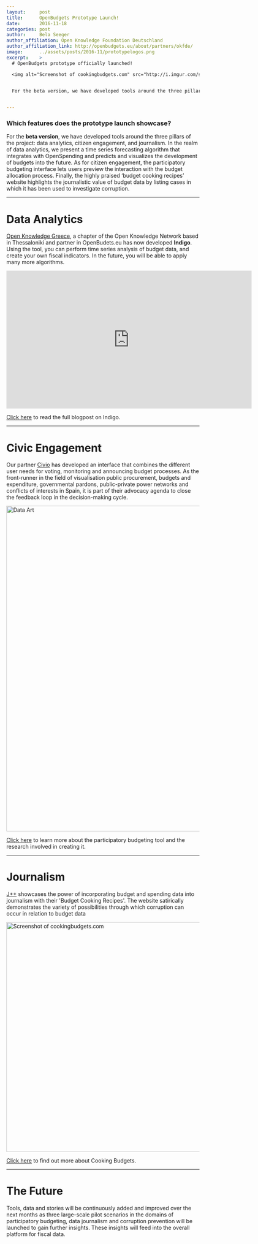 ```yaml
---
layout:     post
title:      OpenBudgets Prototype Launch!
date:       2016-11-18
categories: post
author:     Bela Seeger
author_affiliation: Open Knowledge Foundation Deutschland
author_affiliation_link: http://openbudgets.eu/about/partners/okfde/
image:      ../assets/posts/2016-11/prototypelogos.png
excerpt:    >
  # OpenBudgets prototype officially launched!

  <img alt="Screenshot of cookingbudgets.com" src="http://i.imgur.com/sl2lcW9.png" width="700"/>
  

  For the beta version, we have developed tools around the three pillars of the project: <b>data analytics</b>, <b>citizen engagement</b>, and <b>journalism</b>. In the realm of data analytics, we present a  time series forecasting algorithm that integrates with OpenSpending and predicts and visualizes the development of budgets into the future. As for citizen engagement, the participatory budgeting interface lets users preview the interaction with the budget allocation process. Finally, the highly praised ‘budget cooking recipes’ website highlights the journalistic value of budget data by listing cases in which it has been used to investigate corruption. 


---
```


### Which features does the prototype launch showcase?

For the <b>beta version</b>, we have developed tools around the three pillars of the project: data analytics, citizen engagement, and journalism. In the realm of data analytics, we present a  time series forecasting algorithm that integrates with OpenSpending and predicts and visualizes the development of budgets into the future. As for citizen engagement, the participatory budgeting interface lets users preview the interaction with the budget allocation process. Finally, the highly praised ‘budget cooking recipes’ website highlights the journalistic value of budget data by listing cases in which it has been used to investigate corruption. 

---

# Data Analytics

[Open Knowledge Greece](http://okfn.gr/), a chapter of the Open Knowledge Network based in Thessaloniki and partner in OpenBudets.eu has now developed **Indigo**. Using the tool, you can perform time series analysis of budget data, and create your own fiscal indicators. In the future, you will be able to apply many more algorithms. 


<center><iframe width="640" height="360" src="https://www.youtube.com/embed/s2JzqX7c5WU" frameborder="0" allowfullscreen></iframe></center>



[Click here](http://openbudgets.eu/post/2016/11/17/indigo-released/) to read the full blogpost on Indigo.

---

# Civic Engagement

Our partner [ Civio](http://www.civio.es/) has developed an interface that combines the different user needs for voting, monitoring and announcing budget processes. As the front-runner in the field of visualisation public procurement, budgets and expenditure, governmental pardons, public-private power networks and conflicts of interests in Spain, it is part of their advocacy agenda to close the feedback loop in the decision-making cycle. 


<img alt="Data Art" src="{{site.baseurl}}/assets/posts/2016-11/pb-app.png" width="850"/>

[Click here](http://openbudgets.eu/post/2016/11/04/participatory-budgeting-tools/) to learn more about the participatory budgeting tool and the research involved in creating it. 

---

# Journalism

[J++](http://www.jplusplus.org/en/) showcases the power of incorporating budget and spending data into journalism with their 'Budget Cooking Recipes'. The website satirically demonstrates the variety of possibilities through which corruption can occur in relation to budget data 


<img alt="Screenshot of cookingbudgets.com" src="{{site.baseurl}}/assets/posts/2016-10/cookingbudgets_screenshot.png" width="600"/>

[Click here](http://openbudgets.eu/post/2016/10/28/cooking-budgets/) to find out more about Cooking Budgets. 

---

# The Future 

Tools, data and stories will be continuously added and improved over the next months as three large-scale pilot scenarios in the domains of participatory budgeting, data journalism and corruption prevention will be launched to gain further insights. These insights will feed  into the overall platform for fiscal data.